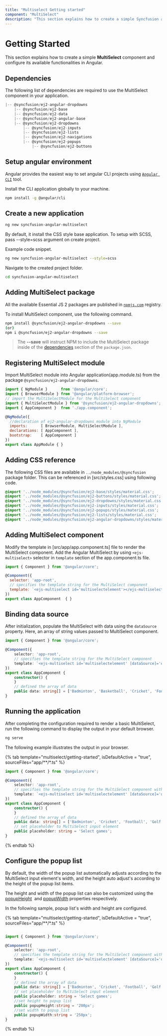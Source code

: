 ```yaml
---
title: "Multiselect Getting started"
component: "MultiSelect"
description: "This section explains how to create a simple Syncfusion angular multiselect component and configure it's functionalities in Angular."
---
```


# Getting Started

This section explains how to create a simple **MultiSelect** component and configure its available
functionalities in Angular.

## Dependencies

The following list of dependencies are required to use the MultiSelect component in your application.

```javascript
|-- @syncfusion/ej2-angular-dropdowns
    |-- @syncfusion/ej2-base
    |-- @syncfusion/ej2-data
    |-- @syncfusion/ej2-angular-base
    |-- @syncfusion/ej2-dropdowns
        |-- @syncfusion/ej2-inputs
        |-- @syncfusion/ej2-lists
        |-- @syncfusion/ej2-navigations
        |-- @syncfusion/ej2-popups
            |-- @syncfusion/ej2-buttons
```

## Setup angular environment

Angular provides the easiest way to set angular CLI projects using [`Angular CLI`](https://github.com/angular/angular-cli) tool.

Install the CLI application globally to your machine.

```bash
npm install -g @angular/cli
```

## Create a new application

```bash
ng new syncfusion-angular-multiselect
```

By default, it install the CSS style base application. To setup with SCSS, pass --style=scss argument on create project.

Example code snippet.

```bash
ng new syncfusion-angular-multiselect --style=scss
```

Navigate to the created project folder.

```bash
cd syncfusion-angular-multiselect
```

## Adding MultiSelect package

All the available Essential JS 2 packages are published in [`npmjs.com`](https://www.npmjs.com/~syncfusionorg) registry.

To install MultiSelect component, use the following command.

```bash
npm install @syncfusion/ej2-angular-dropdowns --save
(or)
npm i @syncfusion/ej2-angular-dropdowns --save
```

> The **--save** will instruct NPM to include the MultiSelect package inside of the [dependencies](./getting-started#dependencies) section of the `package.json`.

## Registering MultiSelect module

Import MultiSelect module into Angular application(app.module.ts) from the package `@syncfusion/ej2-angular-dropdowns`.

```javascript
import { NgModule }      from '@angular/core';
import { BrowserModule } from '@angular/platform-browser';
// import the MultiSelectModule for the MultiSelect component
import { MultiSelectModule } from '@syncfusion/ej2-angular-dropdowns';
import { AppComponent }  from './app.component';

@NgModule({
  //declaration of ej2-angular-dropdowns module into NgModule
  imports:      [ BrowserModule, MultiSelectModule ],
  declarations: [ AppComponent ],
  bootstrap:    [ AppComponent ]
})
export class AppModule { }
```

## Adding CSS reference

The following CSS files are available in `../node_modules/@syncfusion` package folder.
This can be referenced in [src/styles.css] using following code.

```css
@import '../node_modules/@syncfusion/ej2-base/styles/material.css';
@import '../node_modules/@syncfusion/ej2-buttons/styles/material.css';
@import '../node_modules/@syncfusion/ej2-dropdowns/styles/material.css';
@import '../node_modules/@syncfusion/ej2-inputs/styles/material.css';
@import '../node_modules/@syncfusion/ej2-popups/styles/material.css';
@import '../node_modules/@syncfusion/ej2-lists/styles/material.css';
@import '../node_modules/@syncfusion/ej2-angular-dropdowns/styles/material.css';
```

## Adding MultiSelect component

Modify the template in [src/app/app.component.ts] file to render the MultiSelect component.
Add the Angular MultiSelect by using `<ejs-multiselect>` selector in `template` section of the app.component.ts file.

```javascript
import { Component } from '@angular/core';

@Component({
  selector: 'app-root',
  // specifies the template string for the MultiSelect component
  template: `<ejs-multiselect id='multiselectelement'></ejs-multiselect>`
})
export class AppComponent  { }
```

## Binding data source

After initialization, populate the MultiSelect with data using the `dataSource` property.
Here, an array of string values passed to MultiSelect component.

```typescript
import { Component } from '@angular/core';

@Component({
    selector: 'app-root',
    // specifies the template string for the MultiSelect component
    template: `<ejs-multiselect id='multiselectelement' [dataSource]='data'></ejs-multiselect>`
})
export class AppComponent {
    constructor() {
    }
    // defined the array of data
    public data: string[] = ['Badminton', 'Basketball', 'Cricket', 'Football', 'Golf', 'Gymnastics', 'Hockey', 'Rugby', 'Snooker', 'Tennis'];
}
```

## Running the application

After completing the configuration required to render a basic MultiSelect, run the following command to
display the output in your default browser.

```cmd
ng serve
```

The following example illustrates the output in your browser.

{% tab template="multiselect/getting-started", isDefaultActive = "true", sourceFiles="app/**/*.ts"  %}

```typescript
import { Component } from '@angular/core';

@Component({
    selector: 'app-root',
    // specifies the template string for the MultiSelect component with dataSource
    template: `<ejs-multiselect id='multiselectelement' [dataSource]='data' [placeholder]='placeholder'></ejs-multiselect>`
})
export class AppComponent {
    constructor() {
    }
    // defined the array of data
    public data: string[] = ['Badminton', 'Cricket', 'Football', 'Golf', 'Tennis'];
    // set placeholder to MultiSelect input element
    public placeholder: string = 'Select games';
}
```

{% endtab %}

## Configure the popup list

By default, the width of the popup list automatically adjusts according to the
MultiSelect input element's width, and the height auto adjust's according to
the height of the popup list items.

The height and width of the popup list can also be customized using the
[popupHeight](../api/multi-select/#popupheight)
&nbsp;and [popupWidth](../api/multi-select/#popupwidth) properties
respectively.

In the following sample, popup list's width and height are configured.

{% tab template="multiselect/getting-started", isDefaultActive = "true", sourceFiles="app/**/*.ts"  %}

```typescript

import { Component } from '@angular/core';

@Component({
    selector: 'app-root',
    // specifies the template string for the MultiSelect component with dataSource
    template: `<ejs-multiselect id='multiselectelement' [dataSource]='data' [placeholder]='placeholder' [popupHeight]='popupHeight' [popupWidth]='popupWidth'></ejs-multiselect>`
})
export class AppComponent {
    constructor() {
    }
    // defined the array of data
    public data: string[] = ['Badminton', 'Cricket', 'Football', 'Golf', 'Hockey', 'Rugby'];
    // set placeholder to MultiSelect input element
    public placeholder: string = 'Select games';
    //set height to popup list
    public popupHeight:string = '200px';
    //set width to popup list
    public popupWidth:string = '250px';
}

```

{% endtab %}